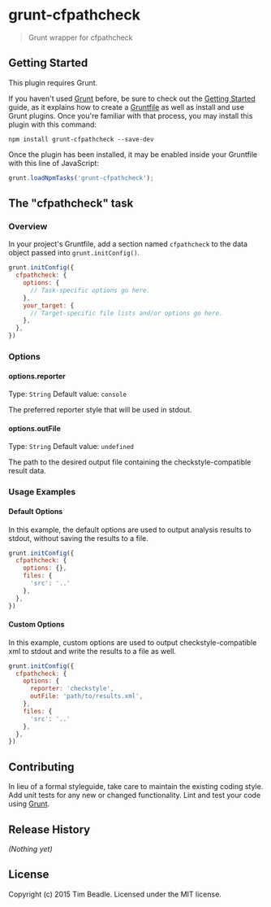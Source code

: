 # grunt-cfpathcheck

> Grunt wrapper for cfpathcheck

## Getting Started
This plugin requires Grunt.

If you haven't used [Grunt](http://gruntjs.com/) before, be sure to check out the [Getting Started](http://gruntjs.com/getting-started) guide, as it explains how to create a [Gruntfile](http://gruntjs.com/sample-gruntfile) as well as install and use Grunt plugins. Once you're familiar with that process, you may install this plugin with this command:

```shell
npm install grunt-cfpathcheck --save-dev
```

Once the plugin has been installed, it may be enabled inside your Gruntfile with this line of JavaScript:

```js
grunt.loadNpmTasks('grunt-cfpathcheck');
```

## The "cfpathcheck" task

### Overview
In your project's Gruntfile, add a section named `cfpathcheck` to the data object passed into `grunt.initConfig()`.

```js
grunt.initConfig({
  cfpathcheck: {
    options: {
      // Task-specific options go here.
    },
    your_target: {
      // Target-specific file lists and/or options go here.
    },
  },
})
```

### Options

#### options.reporter
Type: `String`
Default value: `console`

The preferred reporter style that will be used in stdout.

#### options.outFile
Type: `String`
Default value: `undefined`

The path to the desired output file containing the checkstyle-compatible result data.

### Usage Examples

#### Default Options
In this example, the default options are used to output analysis results to stdout, without saving the results to a file.

```js
grunt.initConfig({
  cfpathcheck: {
    options: {},
    files: {
      'src': '..'
    },
  },
})
```

#### Custom Options
In this example, custom options are used to output checkstyle-compatible xml to stdout and write the results to a file as well.

```js
grunt.initConfig({
  cfpathcheck: {
    options: {
      reporter: 'checkstyle',
      outFile: 'path/to/results.xml',
    },
    files: {
      'src': '..'
    },
  },
})
```

## Contributing
In lieu of a formal styleguide, take care to maintain the existing coding style. Add unit tests for any new or changed functionality. Lint and test your code using [Grunt](http://gruntjs.com/).

## Release History
_(Nothing yet)_

## License
Copyright (c) 2015 Tim Beadle. Licensed under the MIT license.
